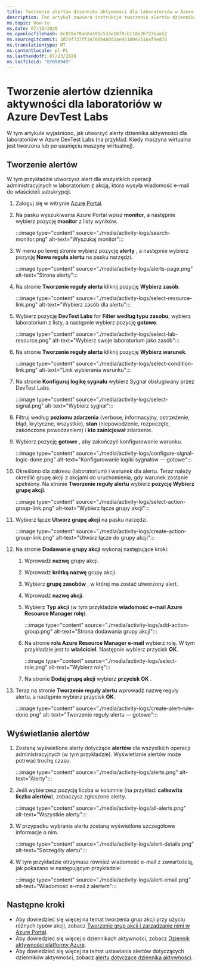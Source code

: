```yaml
---
title: Tworzenie alertów dziennika aktywności dla laboratoriów w Azure DevTest Labs
description: Ten artykuł zawiera instrukcje tworzenia alertów dziennika aktywności dla laboratorium w Azure DevTest Labs.
ms.topic: how-to
ms.date: 07/10/2020
ms.openlocfilehash: 6c859e70ab8a101c533e16f9cb118e26727baa52
ms.sourcegitcommit: 3d79f737ff34708b48dd2ae45100e2516af9ed78
ms.translationtype: MT
ms.contentlocale: pl-PL
ms.lasthandoff: 07/23/2020
ms.locfileid: "87098949"
---
```

# <a name="create-activity-log-alerts-for-labs-in-azure-devtest-labs"></a>Tworzenie alertów dziennika aktywności dla laboratoriów w Azure DevTest Labs
W tym artykule wyjaśniono, jak utworzyć alerty dziennika aktywności dla laboratoriów w Azure DevTest Labs (na przykład: Kiedy maszyna wirtualna jest tworzona lub po usunięciu maszyny wirtualnej).

## <a name="create-alerts"></a>Tworzenie alertów
W tym przykładzie utworzysz alert dla wszystkich operacji administracyjnych w laboratorium z akcją, która wysyła wiadomość e-mail do właścicieli subskrypcji. 

1. Zaloguj się w witrynie [Azure Portal](https://portal.azure.com).
1. Na pasku wyszukiwania Azure Portal wpisz **monitor**, a następnie wybierz pozycję **monitor** z listy wyników. 

    :::image type="content" source="./media/activity-logs/search-monitor.png" alt-text="Wyszukaj monitor":::        
1. W menu po lewej stronie wybierz pozycję **alerty** , a następnie wybierz pozycję **Nowa reguła alertu** na pasku narzędzi. 

    :::image type="content" source="./media/activity-logs/alerts-page.png" alt-text="Strona alerty":::    
1. Na stronie **Tworzenie reguły alertu** kliknij pozycję **Wybierz zasób**. 

    :::image type="content" source="./media/activity-logs/select-resource-link.png" alt-text="Wybierz zasób dla alertu":::        
1. Wybierz pozycję **DevTest Labs** for **Filter według typu zasobu**, wybierz laboratorium z listy, a następnie wybierz pozycję **gotowe**.

    :::image type="content" source="./media/activity-logs/select-lab-resource.png" alt-text="Wybierz swoje laboratorium jako zasób":::
1. Na stronie **Tworzenie reguły alertu** kliknij pozycję **Wybierz warunek**. 

    :::image type="content" source="./media/activity-logs/select-condition-link.png" alt-text="Link wybierania warunku":::    
1. Na stronie **Konfiguruj logikę sygnału** wybierz Sygnał obsługiwany przez DevTest Labs. 

    :::image type="content" source="./media/activity-logs/select-signal.png" alt-text="Wybierz sygnał":::
1. Filtruj według **poziomu zdarzenia** (verbose, informacyjny, ostrzeżenie, błąd, krytyczne, wszystkie), **stan** (niepowodzenie, rozpoczęte, zakończone powodzeniem) i **kto zainicjował** zdarzenie. 
1. Wybierz pozycję **gotowe** , aby zakończyć konfigurowanie warunku. 

    :::image type="content" source="./media/activity-logs/configure-signal-logic-done.png" alt-text="Konfigurowanie logiki sygnałów — gotowe":::
1. Określono dla zakresu (laboratorium) i warunek dla alertu. Teraz należy określić grupę akcji z akcjami do uruchomienia, gdy warunek zostanie spełniony. Na stronie **Tworzenie reguły alertu** wybierz **pozycję Wybierz grupę akcji**. 

    :::image type="content" source="./media/activity-logs/select-action-group-link.png" alt-text="Wybierz łącze grupy akcji":::
1. Wybierz łącze **Utwórz grupę akcji** na pasku narzędzi. 

    :::image type="content" source="./media/activity-logs/create-action-group-link.png" alt-text="Utwórz łącze do grupy akcji":::
1. Na stronie **Dodawanie grupy akcji** wykonaj następujące kroki:
    1. Wprowadź **nazwę** grupy akcji.
    1. Wprowadź **krótką nazwę** grupy akcji. 
    1. Wybierz **grupę zasobów** , w której ma zostać utworzony alert. 
    1. Wprowadź **nazwę akcji**. 
    1. Wybierz **Typ akcji** (w tym przykładzie **wiadomość e-mail Azure Resource Manager rolę**). 

        :::image type="content" source="./media/activity-logs/add-action-group.png" alt-text="Strona dodawania grupy akcji":::
    1. Na stronie **rola Azure Resource Manager e-mail** wybierz rolę. W tym przykładzie jest to **właściciel**. Następnie wybierz przycisk **OK**. 

        :::image type="content" source="./media/activity-logs/select-role.png" alt-text="Wybierz rolę":::            
    1. Na stronie **Dodaj grupę akcji** wybierz **przycisk OK** . 
1. Teraz na stronie **Tworzenie reguły alertu** wprowadź nazwę reguły alertu, a następnie wybierz przycisk **OK**. 

    :::image type="content" source="./media/activity-logs/create-alert-rule-done.png" alt-text="Tworzenie reguły alertu — gotowe":::

## <a name="view-alerts"></a>Wyświetlanie alertów 
1. Zostaną wyświetlone alerty dotyczące **alertów** dla wszystkich operacji administracyjnych (w tym przykładzie). Wyświetlanie alertów może potrwać trochę czasu. 

    :::image type="content" source="./media/activity-logs/alerts.png" alt-text="Alerty":::
1. Jeśli wybierzesz pozycję liczba w kolumnie (na przykład: **całkowita liczba alertów**), zobaczysz zgłoszone alerty. 

    :::image type="content" source="./media/activity-logs/all-alerts.png" alt-text="Wszystkie alerty":::
1. W przypadku wybrania alertu zostaną wyświetlone szczegółowe informacje o nim. 

    :::image type="content" source="./media/activity-logs/alert-details.png" alt-text="Szczegóły alertu":::
1. W tym przykładzie otrzymasz również wiadomość e-mail z zawartością, jak pokazano w następującym przykładzie: 

    :::image type="content" source="./media/activity-logs/alert-email.png" alt-text="Wiadomość e-mail z alertem":::

## <a name="next-steps"></a>Następne kroki
- Aby dowiedzieć się więcej na temat tworzenia grup akcji przy użyciu różnych typów akcji, zobacz [Tworzenie grup akcji i zarządzanie nimi w Azure Portal](../azure-monitor/platform/action-groups.md).
- Aby dowiedzieć się więcej o dziennikach aktywności, zobacz [Dziennik aktywności platformy Azure](../azure-monitor/platform/activity-log.md).
- Aby dowiedzieć się więcej na temat ustawiania alertów dotyczących dzienników aktywności, zobacz [alerty dotyczące dziennika aktywności](../azure-monitor/platform/activity-log-alerts.md).

